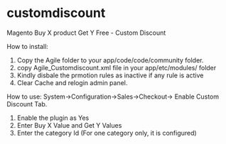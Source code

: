 customdiscount
==============

Magento Buy X product Get Y Free - Custom  Discount


How to install:

1. Copy the Agile folder to your app/code/code/community folder.
2. copy Agile_Customdiscount.xml file in  your app/etc/modules/ folder
3. Kindly disbale the prmotion rules as inactive if any rule is active
4. Clear Cache and relogin admin panel.

How to use:
System->Configuration->Sales->Checkout-> Enable Custom Discount Tab.

1. Enable the plugin as Yes
2. Enter Buy X Value and Get Y Values
3. Enter the category Id (For one category only, it is configured)

